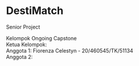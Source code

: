 # DestiMatch
Senior Project

Kelompok Ongoing Capstone  
Ketua Kelompok:  
Anggota 1:  Fiorenza Celestyn - 20/460545/TK/51134  
Anggota 2:  
